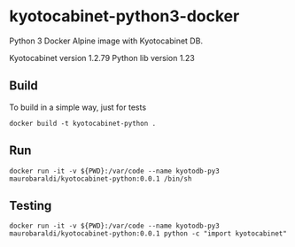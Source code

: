# kyotocabinet-python3-docker
Python 3 Docker Alpine image with Kyotocabinet DB.

Kyotocabinet version 1.2.79
Python lib version 1.23

## Build

To build in a simple way, just for tests

`docker build -t kyotocabinet-python .`

## Run

`docker run -it -v ${PWD}:/var/code --name kyotodb-py3 maurobaraldi/kyotocabinet-python:0.0.1 /bin/sh`

## Testing

`docker run -it -v ${PWD}:/var/code --name kyotodb-py3 maurobaraldi/kyotocabinet-python:0.0.1 python -c "import kyotocabinet"`

